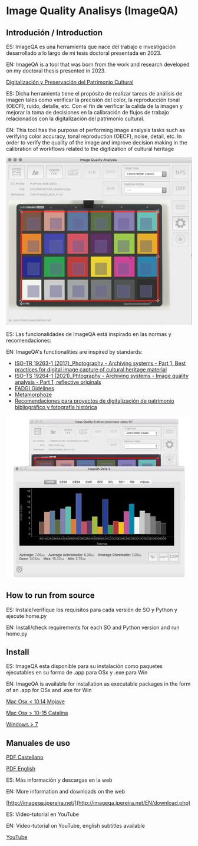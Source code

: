 # Image Quality Analisys (ImageQA)

## Introdución / Introduction

ES: ImageQA es una herramienta que nace del trabajo e investigación desarrollado a lo largo de mi tesis doctoral presentada en 2023.

EN: ImageQA is a tool that was born from the work and research developed on my doctoral thesis presented in 2023.

[Digitalización y Preservación del Patrimonio Cultural](https://amzn.eu/d/eBC221r)

ES: Dicha herramienta tiene el propósito de realizar tareas de análisis de imagen tales como verificar la precisión del color, la reproducción tonal (OECF), ruido, detalle, etc. 
Con el fin de verificar la calida de la imagen y mejorar la toma de decisiones en la calibración de flujos de trabajo relacionados con la digitalización del patrimonio cultural.

EN: This tool has the purpose of performing image analysis tasks such as verifying color accuracy, tonal reproduction (OECF), noise, detail, etc.
In order to verify the quality of the image and improve decision making in the calibration of workflows related to the digitization of cultural heritage


![imageQA](https://github.com/jpereiranet/imageQA/blob/main/img/imageQA_aboutUs.png)

ES: Las funcionalidades de ImageQA está inspirado en las normas y recomendaciones:

EN: ImageQA's functionalities are inspired by standards:

- [ISO-TR 19263-1 (2017)_Photography - Archiving systems - Part 1, Best practices for digital image capture of cultural heritage material](https://www.iso.org/standard/64220.html)
- [ISO-TS 19264-1 (2021)_Phtography - Archiving systems - Image quality analysis - Part 1, reflective originals](https://www.iso.org/standard/79172.html)
- [FADGI Gidelines](https://www.digitizationguidelines.gov/)
- [Metamorphoze](https://www.metamorfoze.nl/english/digitization)
- [Recomendaciones para proyectos de digitalización de patrimonio bibliográfico y fotografía histórica](https://www.libreria.cultura.gob.es/libro/recomendaciones-para-proyectos-de-digitalizacion-de-patrimonio-bibliografico-y-fotografia-historica_5465/)


![imageQA](https://github.com/jpereiranet/imageQA/blob/main/img/ImageQA_de_about.png)


## How to run from source

ES: Instale/verifique los requisitos para cada versión de SO y Python y ejecute home.py

EN: Install/check requirements for each SO and Python version and run home.py

## Install

ES: ImageQA esta disponible para su instalación como paquetes ejecutables en su forma de .app para OSx y .exe para Win

EN: ImageQA is available for installation as executable packages in the form of an .app for OSx and .exe for Win

[Mac Osx < 10.14 Mojave](https://github.com/jpereiranet/imageQA/releases/download/v1.9.2/imageQA_installer_mojave.dmg)

[Mac Osx > 10-15 Catalina](https://github.com/jpereiranet/imageQA/releases/download/v1.9.2/imageQA_installer_catalina.dmg)

[Windows > 7](https://github.com/jpereiranet/imageQA/releases/download/v1.9.2/ImageQA_installer.exe)

## Manuales de uso

[PDF Castellano](https://github.com/jpereiranet/imageQA/blob/main/manuales/imageQA_manual_ES.pdf)

[PDF English](https://github.com/jpereiranet/imageQA/blob/main/manuales/imageQA_handbook_EN.pdf)

ES: Más información y descargas en la web

EN: More information and downloads on the web

[http://imageqa.jpereira.net/](http://imageqa.jpereira.net/EN/download.php)

ES: Video-tutorial en YouTube

EN: Video-tutorial on YouTube, english subtitles available

[YouTube](https://youtu.be/gcl9HSND-rU?si=9VyyoSDM_bAccMW2)

